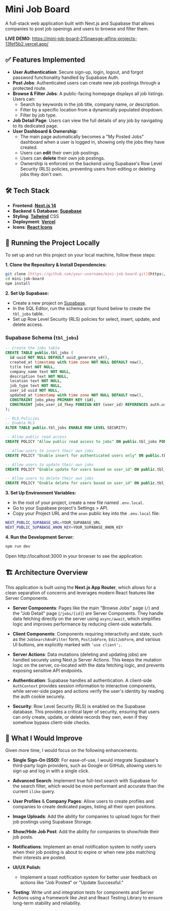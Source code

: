 # Mini Job Board

A full-stack web application built with Next.js and Supabase that allows companies to post job openings and users to browse and filter them.

**LIVE DEMO**: https://mini-job-board-215naesge-alfins-projects-13fef5b2.vercel.app/

## ✅ Features Implemented

* **User Authentication**: Secure sign-up, login, logout, and forgot password functionality handled by Supabase Auth.
* **Post Jobs**: Authenticated users can create new job postings through a protected route.
* **Browse & Filter Jobs**: A public-facing homepage displays all job listings. Users can:
    * Search by keywords in the job title, company name, or description.
    * Filter by a specific location from a dynamically populated dropdown.
    * Filter by job type.
* **Job Detail Page**: Users can view the full details of any job by navigating to its dedicated page.
* **User Dashboard & Ownership**:
    * The main page automatically becomes a "My Posted Jobs" dashboard when a user is logged in, showing only the jobs they have created.
    * Users can **edit** their own job postings.
    * Users can **delete** their own job postings.
    * Ownership is enforced on the backend using Supabase's Row Level Security (RLS) policies, preventing users from editing or deleting jobs they don't own.

## 🛠️ Tech Stack
* **Frontend**: [**Next.js 14**](https://nextjs.org/)
* **Backend** & **Database**: [**Supabase**](https://supabase.io/)
* **Styling**: [**Tailwind**](https://tailwindcss.com/) CSS
* **Deployment**: [**Vercel**](https://vercel.com/)
* **Icons**: [**React Icons**](https://react-icons.github.io/react-icons/)

## 🚀 Running the Project Locally

To set up and run this project on your local machine, follow these steps:

**1. Clone the Repository & Install Dependencies:**

```bash
git clone [https://github.com/your-username/mini-job-board.git](https://github.com/your-username/mini-job-board.git)
cd mini-job-board
npm install
```

**2. Set Up Supabase:**

* Create a new project on [Supabase](https://app.supabase.io/).
* In the SQL Editor, run the schema script found below to create the `tbl_jobs` table.
* Set up Row Level Security (RLS) policies for select, insert, update, and delete access.

### Supabase Schema (`tbl_jobs`)
```sql
-- Create the jobs table
CREATE TABLE public.tbl_jobs (
  id uuid NOT NULL DEFAULT uuid_generate_v4(),
  created_at timestamp with time zone NOT NULL DEFAULT now(),
  title text NOT NULL,
  company_name text NOT NULL,
  description text NOT NULL,
  location text NOT NULL,
  job_type text NOT NULL,
  user_id uuid NOT NULL,
  updated_at timestamp with time zone NOT NULL DEFAULT now(),
  CONSTRAINT jobs_pkey PRIMARY KEY (id),
  CONSTRAINT jobs_user_id_fkey FOREIGN KEY (user_id) REFERENCES auth.users(id) ON DELETE CASCADE
);

-- RLS Policies
-- Enable RLS
ALTER TABLE public.tbl_jobs ENABLE ROW LEVEL SECURITY;

-- Allow public read access
CREATE POLICY "Allow public read access to jobs" ON public.tbl_jobs FOR SELECT USING (true);

-- Allow users to insert their own jobs
CREATE POLICY "Enable insert for authenticated users only" ON public.tbl_jobs FOR INSERT TO authenticated WITH CHECK (auth.uid() = user_id);

-- Allow users to update their own jobs
CREATE POLICY "Enable update for users based on user_id" ON public.tbl_jobs FOR UPDATE TO authenticated USING (auth.uid() = user_id) WITH CHECK (auth.uid() = user_id);

-- Allow users to delete their own jobs
CREATE POLICY "Enable delete for users based on user_id" ON public.tbl_jobs FOR DELETE TO authenticated USING (auth.uid() = user_id);
```

**3. Set Up Environment Variables:**

* In the root of your project, create a new file named `.env.local`.
* Go to your Supabase project's Settings > API.
* Copy your Project URL and the `anon` public key into the `.env.local` file:
```bash
NEXT_PUBLIC_SUPABASE_URL=YOUR_SUPABASE_URL
NEXT_PUBLIC_SUPABASE_ANON_KEY=YOUR_SUPABASE_ANON_KEY
```

**4. Run the Development Server:**
```bash
npm run dev
```
Open http://localhost:3000 in your browser to see the application.

## 🏗️ Architecture Overview

This application is built using the **Next.js App Router**, which allows for a clean separation of concerns and leverages modern React features like Server Components.

* **Server Components**: Pages like the main "Browse Jobs" page (`/`) and the "Job Detail" page (`/jobs/[id]`) are Server Components. They handle data fetching directly on the server using `async/await`, which simplifies logic and improves performance by reducing client-side waterfalls.

* **Client Components**: Components requiring interactivity and state, such as the `JobSearchAndFilter` form, `PostJobForm`, `EditJobForm`, and various UI buttons, are explicitly marked with `'use client';`.

* **Server Actions**: Data mutations (deleting and updating jobs) are handled securely using Next.js Server Actions. This keeps the mutation logic on the server, co-located with the data fetching logic, and prevents exposing sensitive API endpoints.

* **Authentication**: Supabase handles all authentication. A client-side `AuthContext` provides session information to interactive components, while server-side pages and actions verify the user's identity by reading the auth cookie securely.

* **Security**: Row Level Security (RLS) is enabled on the Supabase database. This provides a critical layer of security, ensuring that users can only create, update, or delete records they own, even if they somehow bypass client-side checks.

## 🌟 What I Would Improve

Given more time, I would focus on the following enhancements:
* **Single Sign-On (SSO)**: For ease-of-use, I would integrate Supabase's third-party login providers, such as Google or GitHub, allowing users to sign up and log in with a single click.

* **Advanced Search**: Implement true full-text search with Supabase for the search filter, which would be more performant and accurate than the current `ilike` query.

* **User Profiles** & **Company Pages**: Allow users to create profiles and companies to create dedicated pages, listing all their open positions.

* **Image Uploads**: Add the ability for companies to upload logos for their job postings using Supabase Storage.

* **Show/Hide Job Post**: Add the ability for companies to show/hide their job posts.

* **Notifications**: Implement an email notification system to notify users when their job posting is about to expire or when new jobs matching their interests are posted.

* **UI/UX Polish**:
  * Implement a toast notification system for better user feedback on actions like "Job Posted" or "Update Successful."

* **Testing**: Write unit and integration tests for components and Server Actions using a framework like Jest and React Testing Library to ensure long-term stability and reliability.